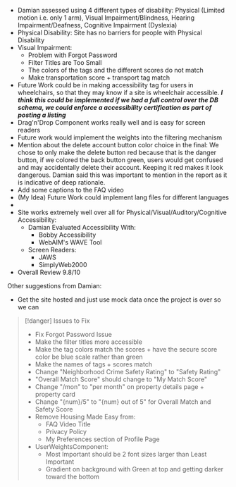 - Damian assessed using 4 different types of disability: Physical (Limited motion i.e. only 1 arm), Visual Impairment/Blindness, Hearing Impairment/Deafness, Cognitive Impairment (Dyslexia)
- Physical Disability: Site has no barriers for people with Physical Disability
- Visual Impairment: 
	- Problem with Forgot Password
	- Filter Titles are Too Small
	- The colors of the tags and the different scores do not match
	- Make transportation score + transport tag match
- Future Work could be in making accessibility tag for users in wheelchairs, so that they may know if a site is wheelchair accessible. ***I think this could be implemented if we had a full control over the DB schema, we could enforce a accessibility certification as part of posting a listing***
- Drag'n'Drop Component works really well and is easy for screen readers
- Future work would implement the weights into the filtering mechanism
- Mention about the delete account button color choice in the final: We chose to only make the delete button red because that is the danger button, if we colored the back button green, users would get confused and may accidentally delete their account. Keeping it red makes it look dangerous. Damian said this was important to mention in the report as it is indicative of deep rationale.
- Add some captions to the FAQ video
- (My Idea) Future Work could implement lang files for different languages
- 
- Site works extremely well over all for Physical/Visual/Auditory/Cognitive Accessibility: 
	- Damian Evaluated Accessibility With:
		- Bobby Accessibility
		- WebAIM's WAVE Tool
	- Screen Readers:
		- JAWS
		- SimplyWeb2000
- Overall Review 9.8/10

Other suggestions from Damian:
- Get the site hosted and just use mock data once the project is over so we can 

> [!danger] Issues to Fix
> - Fix Forgot Password Issue
> - Make the filter titles more accessible
> - Make the tag colors match the scores + have the secure score color be blue scale rather than green
> - Make the names of tags + scores match
> - Change "Neighborhood Crime Safety Rating" to "Safety Rating"
> - "Overall Match Score" should change to "My Match Score"
> - Change "/mon" to  "per month" on property details page + property card
> - Change "{num}/5" to "{num} out of 5" for Overall Match and Safety Score
> - Remove Housing Made Easy from:
> 	- FAQ Video Title
> 	- Privacy Policy
> 	- My Preferences section of Profile Page
> - UserWeightsComponent:
> 	- Most Important should be 2 font sizes larger than Least Important
> 	- Gradient on background with Green at top and getting darker toward the bottom
